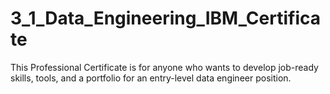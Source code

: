 # 3_1_Data_Engineering_IBM_Certificate
This Professional Certificate is for anyone who wants to develop job-ready skills, tools, and a portfolio for an entry-level data engineer position.
